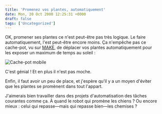 ```yaml
---
title: 'Promenez vos plantes, automatiquement'
date: Mon, 20 Oct 2008 12:25:31 +0000
draft: false
tags: ['Uncategorized']
---
```


OK, promener ses plantes ce n'est peut-être pas très logique. Le faire automatiquement, l'est peut-être encore moins. Ça n'empêche pas ce cache-pot, vu sur [MAKE](http://blog.makezine.com/archive/2008/10/planter_will_find_the_sun.html?CMP=OTC-0D6B48984890), de déplacer vos plantes automatiquement pour les exposer un maximum de temps au soleil :

![Cache-pot mobile](http://farm4.static.flickr.com/3044/2958313138_0aefc6d00c_o_d.gif)

C'est génial ! Et en plus il n'est pas moche.

Enfin, il faut avoir un peu de place, et j'espère qu'il y a un moyen d'éviter que les plantes se promènent dans tout l'appart.

J'aimerais bien travailler dans des projets d'automatisation des tâches courantes comme ça. À quand le robot qui promène les chiens ? Ou encore mieux : celui qui repasse—mais qui repasse bien—les chemises ?